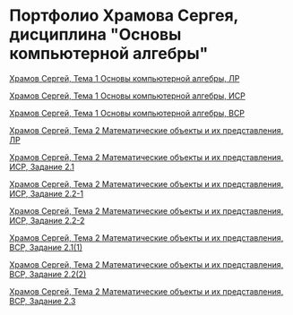# Портфолио Храмова Сергея, дисциплина "Основы компьютерной алгебры"

<a href="https://yadi.sk/i/-72Z1C7FZTERnA">Храмов Сергей, Тема 1 Основы компьютерной алгебры, ЛР</a>

<a href="https://yadi.sk/i/gilFTxnqFQ_4-Q">Храмов Сергей, Тема 1 Основы компьютерной алгебры, ИСР</a>

<a href="https://yadi.sk/i/LUCZpc8HXcvwmQ">Храмов Сергей, Тема 1 Основы компьютерной алгебры, ВСР</a>

<a href="https://yadi.sk/i/0AnGWOUpQxw6fQ">Храмов Сергей, Тема 2 Математические объекты и их представления, ЛР</a>

<a href="https://yadi.sk/i/SBgkV9nNTBppbg">Храмов Сергей, Тема 2 Математические объекты и их представления, ИСР, Задание 2.1</a>

<a href="https://yadi.sk/i/OsSJKZ9zjyZx8w">Храмов Сергей, Тема 2 Математические объекты и их представления, ИСР, Задание 2.2-1</a>

<a href="https://yadi.sk/i/JbwUBEeGFzhKDA">Храмов Сергей, Тема 2 Математические объекты и их представления, ИСР, Задание 2.2-2</a>

<a href="https://yadi.sk/i/HbKB9Jq5RpdJjQ">Храмов Сергей, Тема 2 Математические объекты и их представления, ВСР, Задание 2.1(1)</a>

<a href="https://yadi.sk/i/ZrVGypBqEalEKA">Храмов Сергей, Тема 2 Математические объекты и их представления, ВСР, Задание 2.2(2)</a>

<a href="https://yadi.sk/i/KSUzsyklvLKrSg">Храмов Сергей, Тема 2 Математические объекты и их представления, ВСР, Задание 2.3</a>
